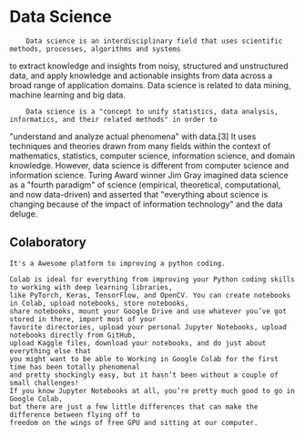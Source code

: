 # Data Science


        Data science is an interdisciplinary field that uses scientific methods, processes, algorithms and systems 
to extract knowledge and insights from noisy, structured and unstructured data, and apply knowledge and actionable 
insights from data across a broad range of application domains. Data science is related to data mining, 
machine learning and big data.
 
        Data science is a "concept to unify statistics, data analysis, informatics, and their related methods" in order to
"understand and analyze actual phenomena" with data.[3] It uses techniques and theories drawn from many fields within the 
context of mathematics, statistics, computer science, information science, and domain knowledge. However, 
data science is different from computer science and information science. Turing Award winner Jim Gray imagined 
data science as a "fourth paradigm" of science (empirical, theoretical, computational, and now data-driven) and 
asserted that "everything about science is changing because of the impact of information technology" and the data deluge.

## Colaboratory
    
    It's a Awesome platform to improving a python coding.
    
    Colab is ideal for everything from improving your Python coding skills to working with deep learning libraries,
    like PyTorch, Keras, TensorFlow, and OpenCV. You can create notebooks in Colab, upload notebooks, store notebooks,
    share notebooks, mount your Google Drive and use whatever you’ve got stored in there, import most of your 
    favorite directories, upload your personal Jupyter Notebooks, upload notebooks directly from GitHub,
    upload Kaggle files, download your notebooks, and do just about everything else that 
    you might want to be able to Working in Google Colab for the first time has been totally phenomenal
    and pretty shockingly easy, but it hasn’t been without a couple of small challenges! 
    If you know Jupyter Notebooks at all, you’re pretty much good to go in Google Colab, 
    but there are just a few little differences that can make the difference between flying off to
    freedom on the wings of free GPU and sitting at our computer.
